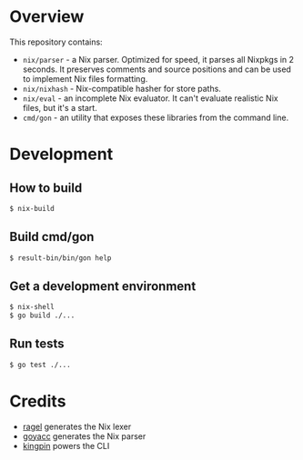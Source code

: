 # Overview

This repository contains:

- `nix/parser` - a Nix parser. Optimized for speed, it parses all Nixpkgs in 2 seconds. It preserves comments and source positions and can be used to implement Nix files formatting.
- `nix/nixhash` - Nix-compatible hasher for store paths.
- `nix/eval` - an incomplete Nix evaluator. It can't evaluate realistic Nix files, but it's a start.
- `cmd/gon` - an utility that exposes these libraries from the command line.

# Development

## How to build

```sh
$ nix-build
```

## Build cmd/gon

```sh
$ result-bin/bin/gon help
```

## Get a development environment

```sh
$ nix-shell
$ go build ./...
```

## Run tests

```sh
$ go test ./...
```

# Credits

- [ragel](https://www.colm.net/open-source/ragel/) generates the Nix lexer
- [goyacc](https://godoc.org/golang.org/x/tools/cmd/goyacc) generates the Nix parser
- [kingpin](https://github.com/alecthomas/kingpin) powers the CLI
